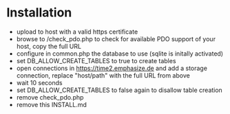 # Installation

- upload to host with a valid https certificate
- browse to /check_pdo.php to check for available PDO support of your host, copy the full URL
- configure in common.php the database to use (sqlite is initally activated)
- set DB_ALLOW_CREATE_TABLES to true to create tables
- open connections in https://time2.emphasize.de and add a storage connection, replace "host/path" with the full URL from above
- wait 10 seconds
- set DB_ALLOW_CREATE_TABLES to false again to disallow table creation
- remove check_pdo.php 
- remove this INSTALL.md